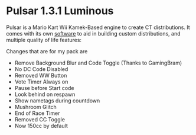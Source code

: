 # Pulsar 1.3.1 Luminous

Pulsar is a Mario Kart Wii Kamek-Based engine to create CT distributions. It comes with its own [software](../main/PulsarPackCreator/Executable) to aid in building custom distributions, and multiple quality of life features:

Changes that are for my pack are

- Remove Background Blur and Code Toggle (Thanks to GamingBram)
- No DC Code Disabled
- Removed WW Button 
- Vote Timer Always on 
- Pause before Start code 
- Look behind on respawn 
- Show nametags during countdown 
- Mushroom Glitch 
- End of Race Timer 
- Removed CC Toggle
- Now 150cc by default


















